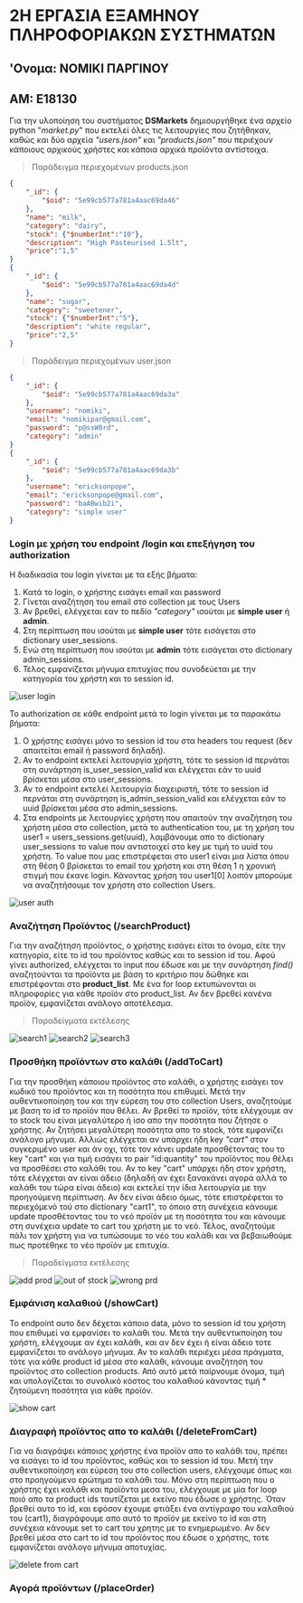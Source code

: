 # 2Η ΕΡΓΑΣΙΑ ΕΞΑΜΗΝΟΥ ΠΛΗΡΟΦΟΡΙΑΚΩΝ ΣΥΣΤΗΜΑΤΩΝ
## 'Ονομα: ΝΟΜΙΚΙ ΠΑΡΓΙΝΟΥ
## ΑΜ: Ε18130

Για την υλοποίηση του συστήματος **DSMarkets** δημιουργήθηκε ένα αρχείο python "*market.py*" που εκτελεί όλες τις λειτουργίες που ζητήθηκαν, καθώς και δύο αρχεία *"users.json"* και *"products.json"* που περιέχουν κάποιους αρχικούς χρήστες και κάποια αρχικά προϊόντα αντίστοιχα.

> Παράδειγμα περιεχομένων products.json
````json
{
    "_id": {
        "$oid": "5e99cb577a781a4aac69da46"
    },
    "name": "milk",
    "category": "dairy",
    "stock": {"$numberInt":"10"},
    "description": "High Pasteurised 1.5lt",
    "price":"1,5"
}
{
    "_id": {
        "$oid": "5e99cb577a781a4aac69da4d"
    },
    "name": "sugar",
    "category": "sweetener",
    "stock": {"$numberInt":"5"},
    "description": "white regular",
    "price":"2,5"
}
````

> Παράδειγμα περιεχομένων user.json
````json
{
    "_id": {
        "$oid": "5e99cb577a781a4aac69da3a"
    },
    "username": "nomiki",
    "email": "nomikipar@gmail.com",
    "password": "p@ssW0rd",
    "category": "admin"
}
{
    "_id": {
        "$oid": "5e99cb577a781a4aac69da3b"
    },
    "username": "ericksonpope",
    "email": "ericksonpope@gmail.com",
    "password": "baABwib2i",
    "category": "simple user"
}
````
### Login με χρήση του endpoint /login και επεξήγηση του authorization

Η διαδικασία του login γίνεται με τα εξής βήματα:
1. Κατά το login, ο χρήστης εισάγει email και password
2. Γίνεται αναζήτηση του email στο collection με τους Users
3. Αν βρεθεί, ελέγχεται εαν το πεδίο *"category"* ισούται με **simple user** ή **admin**.
4. Στη περίπτωση που ισούται με **simple user** τότε εισάγεται στο dictionary user_sessions.
5. Ενώ στη περίπτωση που ισούται με **admin** τότε εισάγεται στο dictionary admin_sessions.
6. Τέλος εμφανίζεται μήνυμα επιτυχίας που συνοδεύεται με την κατηγορία του χρήστη  και το session id.

![user login](https://github.com/moonxsugar/Ergasia2_E18130_Nomiki_Parginou/blob/071cf7f255d138ccf4f6924da379430286e908d5/images/admin%20/login/adminlog.png)

To authorization σε κάθε endpoint μετά το login γίνεται με τα παρακάτω βήματα:
1. Ο χρήστης εισάγει μόνο το session id του στα headers του request (δεν απαιτείται email ή password δηλαδή).
2. Αν το endpoint εκτελεί λειτουργία χρήστη, τότε το session id περνάται στη συνάρτηση is_user_session_valid και ελέγχεται εάν το uuid βρίσκεται μέσα στο user_sessions.
3. Αν το endpoint εκτελεί λειτουργία διαχειριστή, τότε το session id περνάται στη συνάρτηση is_admin_session_valid και ελέγχεται εάν το uuid βρίσκεται μέσα στο admin_sessions. 
4. Στα endpoints με λειτουργίες χρήστη που απαιτούν την αναζήτηση του χρήστη μέσα στο collection, μετά το authentication του, με τη χρήση του user1 = users_sessions.get(uuid), λαμβάνουμε απο το dictionary user_sessions το value που αντιστοιχεί στο key με τιμή το uuid του χρήστη. Το value που μας επιστρέφεται στο user1 είναι μια λίστα όπου στη θέση 0 βρίσκεται το email του χρήστη και στη θέση 1 η χρονική στιγμή που έκανε login. Κάνοντας χρήση του user1[0] λοιπόν μπορούμε να αναζητήσουμε τον χρήστη στο collection Users. 

![user auth](https://github.com/moonxsugar/Ergasia2_E18130_Nomiki_Parginou/blob/ccf75483ca7fad1c011f9f22e06db3f5c0dba978/images/users/auth.png)

### Αναζήτηση Προϊόντος (/searchProduct)
Για την αναζήτηση προϊόντος, ο χρήστης εισάγει είται το όνομα, είτε την κατηγορία, είτε το id του προϊόντος καθώς και το session id του. Αφού γίνει authorized, ελέγχεται το input που έδωσε και με την συνάρτηση *find()* αναζητούνται τα προϊόντα με βάση το κριτήριο που δώθηκε και επιστρέφονται στο **product_list**. Με ένα for loop εκτυπώνονται οι πληροφορίες για κάθε προϊόν στο product_list. Αν δεν βρεθεί κανένα προϊόν, εμφανίζεται ανάλογο αποτέλεσμα. 
> Παραδείγματα εκτέλεσης

![search1](https://github.com/moonxsugar/Ergasia2_E18130_Nomiki_Parginou/blob/ccf75483ca7fad1c011f9f22e06db3f5c0dba978/images/users/search%20prod/search1.png)
![search2](https://github.com/moonxsugar/Ergasia2_E18130_Nomiki_Parginou/blob/ccf75483ca7fad1c011f9f22e06db3f5c0dba978/images/users/search%20prod/search2.png)
![search3](https://github.com/moonxsugar/Ergasia2_E18130_Nomiki_Parginou/blob/ccf75483ca7fad1c011f9f22e06db3f5c0dba978/images/users/search%20prod/search3.png)

### Προσθήκη προϊόντων στο καλάθι (/addToCart)

Για την προσθήκη κάποιου προϊόντος στο καλάθι, ο χρήστης εισάγει τον κωδικό του προϊόντος και τη ποσότητα που επιθυμεί. Μετά την αυθεντικοποίηση του και την εύρεση του στο collection Users, αναζητούμε με βαση το id το προϊόν που θέλει. Αν βρεθεί το προϊόν, τότε ελέγχουμε αν το stock του είναι μεγαλύτερο ή ίσο απο την ποσότητα που ζήτησε ο χρήστης. Αν ζητήσει μεγαλύτερη ποσότητα απο το stock, τότε εμφανίζει ανάλογο μήνυμα. Αλλιώς ελέγχεται αν υπάρχει ήδη key *"cart"* στον συγκεριμένο user και άν οχι, τότε τον κάνει update προσθέτοντας του το key "cart" και για τιμή εισάγει το pair "id:quantity" του προϊόντος που θέλει να προσθέσει στο καλάθι του. Αν το key "cart" υπάρχει ήδη στον χρήστη, τότε ελέγχεται αν είναι άδειο (δηλαδή αν έχει ξανακάνει αγορά αλλά το καλάθι του τώρα είναι άδειο) και εκτελεί την ίδια λειτουργία με την προηγούμενη περίπτωση. Αν δεν είναι άδειο όμως, τότε επιστρέφεται το περιεχόμενό τού στο dictionary "cart1", το όποιο στη συνέχεια κάνουμε update προσθέτοντας του το νεό προϊόν με τη ποσότητα του  και κάνουμε στη συνέχεια update το cart του χρήστη με το νεό. Τέλος, αναζητούμε πάλι τον χρήστη για να τυπώσουμε το νέο του καλάθι και να βεβαιωθούμε πως προτέθηκε το νέο προϊόν με επιτυχία. 
> Παραδείγματα εκτέλεσης

![add prod](https://github.com/moonxsugar/Ergasia2_E18130_Nomiki_Parginou/blob/ccf75483ca7fad1c011f9f22e06db3f5c0dba978/images/users/add%20cart/cart2.png)
![out of stock](https://github.com/moonxsugar/Ergasia2_E18130_Nomiki_Parginou/blob/ccf75483ca7fad1c011f9f22e06db3f5c0dba978/images/users/add%20cart/outstock.png)
![wrong prd](https://github.com/moonxsugar/Ergasia2_E18130_Nomiki_Parginou/blob/ccf75483ca7fad1c011f9f22e06db3f5c0dba978/images/users/add%20cart/wadd.png)

### Εμφάνιση καλαθιού (/showCart)

Το endpoint αυτο δεν δέχεται κάποιο data, μόνο το session id του χρήστη που επιθυμεί να εμφανίσει το καλάθι του. Μετά την αυθεντικποίηση του χρήστη, ελέγχουμε αν έχει καλάθι, και αν δεν έχει ή είναι άδειο τοτε εμφανίζεται το ανάλογο μήνυμα. Αν το καλάθι περιέχει μέσα πράγματα, τότε για κάθε product id μέσα στο καλάθι, κάνουμε αναζήτηση του προϊόντος στο collection products. Από αυτό μετά παίρνουμε όνομα, τιμή και υπολογίζεται το συνολικό κόστος του καλαθιού κάνοντας τιμή * ζητούμενη ποσότητα για κάθε προϊόν. 

![show cart](https://github.com/moonxsugar/Ergasia2_E18130_Nomiki_Parginou/blob/17d39b71bbdc6966fe924283bb4149e29e30d0d4/images/users/show%20cart/show.png)

### Διαγραφή προϊόντος απο το καλάθι (/deleteFromCart)

Για να διαγράψει κάποιος χρήστης ένα προϊόν απο το καλάθι του, πρέπει να εισάγει το id του προϊόντος, καθώς και το session id του. Μετή την αυθεντικοποίηση και εύρεση του στο collection users, ελέγχουμε όπως και στο προηγούμενο ερώτημα το καλάθι του. Μόνο στη περίπτωση που ο χρήστης έχει καλάθι και προϊόντα μεσα του, ελέγχουμε με μία for loop ποιό απο τα product ids ταυτίζεται με εκείνο που έδωσε ο χρήστης. Όταν βρεθεί αυτο το id, και εφόσον έχουμε φτιάξει ένα αντίγραφο του καλαθιού του (cart1), διαγράφουμε απο αυτό το  προϊόν με εκείνο το id και στη συνέχεια κάνουμε set το cart του χρητης με το ενημερωμένο. Αν δεν βρεθεί μέσα στο cart το id του προϊόντος που έδωσε ο χρήστης, τοτε εμφανίζεται ανάλογο μήνυμα αποτυχίας. 

![delete from cart](https://github.com/moonxsugar/Ergasia2_E18130_Nomiki_Parginou/blob/17d39b71bbdc6966fe924283bb4149e29e30d0d4/images/users/delete%20from%20cart/delcart.png)

### Αγορά προϊόντων (/placeOrder)
